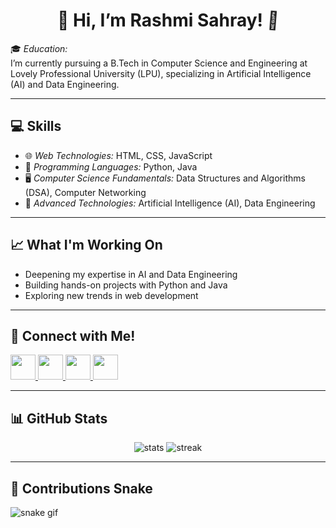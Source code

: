 <h1 align="center">
  👋 Hi, I’m Rashmi Sahray!
  <span style="display:inline-block; animation: spin 4s linear infinite;">🌻</span>
</h1>

<style>
@keyframes spin {
  from { transform: rotate(0deg); }
  to { transform: rotate(360deg); }
}
</style>

🎓 *Education:*  
I’m currently pursuing a B.Tech in Computer Science and Engineering at Lovely Professional University (LPU), specializing in Artificial Intelligence (AI) and Data Engineering.

---

## 💻 Skills

- 🌐 *Web Technologies:* HTML, CSS, JavaScript  
- 🐍 *Programming Languages:* Python, Java  
- 🖥 *Computer Science Fundamentals:* Data Structures and Algorithms (DSA), Computer Networking  
- 🤖 *Advanced Technologies:* Artificial Intelligence (AI), Data Engineering  

---

## 📈 What I'm Working On

- Deepening my expertise in AI and Data Engineering  
- Building hands-on projects with Python and Java  
- Exploring new trends in web development  

---

## 🚀 Connect with Me!

<p align="left">
  <a href="https://www.linkedin.com/in/rashmi-sahray-2922b5293?utm_source=share&utm_campaign=share_via&utm_content=profile&utm_medium=android_app" target="_blank">
    <img src="https://img.icons8.com/color/48/linkedin.png" width="40" height="40"/>
  </a>
  <a href="https://github.com/rashmisahray" target="_blank">
    <img src="https://img.icons8.com/ios-glyphs/48/github.png" width="40" height="40"/>
  </a>
  <a href="https://instagram.com/rush_mee.11" target="_blank">
    <img src="https://img.icons8.com/fluency/48/instagram-new.png" width="40" height="40"/>
  </a>
  <a href="https://www.youtube.com/@rashmisahray2660" target="_blank">
    <img src="https://img.icons8.com/color/48/youtube-play.png" width="40" height="40"/>
  </a>
</p>

---

## 📊 GitHub Stats

<p align="center">
  <img src="https://github-readme-stats.vercel.app/api?username=rashmisahray&show_icons=true&theme=radical" alt="stats" />
  <img src="https://github-readme-streak-stats.herokuapp.com/?user=rashmisahray&theme=radical" alt="streak" />
</p>

---

## 🐍 Contributions Snake

![snake gif](https://github.com/rashmisahray/rashmisahray/blob/output/github-contribution-grid-snake.svg)

<!--
*rashmisahray/rashmisahray* is a ✨ special ✨ repository because its README.md (this file) appears on your GitHub profile.
-->
